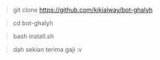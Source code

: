 > git clone https://github.com/kikialway/bot-ghalyh



> cd bot-ghalyh



> bash install.sh



> dah sekian terima gaji :v
